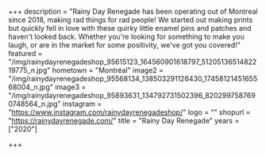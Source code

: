 +++
description = "Rainy Day Renegade has been operating out of Montreal since 2018, making rad things for rad people! We started out making prints but quickly fell in love with these quirky little enamel pins and patches and haven't looked back. Whether you're looking for something to make you laugh, or are in the market for some positivity, we've got you covered!"
featured = "/img/rainydayrenegadeshop_95615123_164560901618797_5120513651482219775_n.jpg"
hometown = "Montréal"
image2 = "/img/rainydayrenegadeshop_95568134_138503291126430_1745812145165568004_n.jpg"
image3 = "/img/rainydayrenegadeshop_95893631_134792731502396_8202997587690748564_n.jpg"
instagram = "https://www.instagram.com/rainydayrenegadeshop/"
logo = ""
shopurl = "https://rainydayrenegade.com/"
title = "Rainy Day Renegade"
years = ["2020"]

+++
